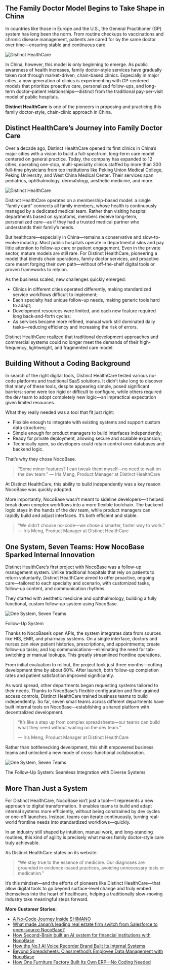 ## The Family Doctor Model Begins to Take Shape in China

In countries like those in Europe and the U.S., the General Practitioner (GP) system has long been the norm. From routine checkups to vaccinations and chronic disease management, patients are cared for by the same doctor over time—ensuring stable and continuous care.

![Distinct HealthCare](https://static-docs.nocobase.com/1-uyqk05.PNG)

In China, however, this model is only beginning to emerge. As public awareness of health increases, family doctor-style services have gradually taken root through market-driven, chain-based clinics. Especially in major cities, a new generation of clinics is experimenting with GP-centered models that prioritize proactive care, personalized follow-ups, and long-term doctor–patient relationships—distinct from the traditional pay-per-visit model of public hospitals.

**Distinct HealthCare** is one of the pioneers in proposing and practicing this family doctor-style, chain-clinic approach in China.

## Distinct HealthCare’s Journey into Family Doctor Care

Over a decade ago, Distinct HealthCare opened its first clinics in China’s major cities with a vision to build a full-spectrum, long-term care model centered on general practice. Today, the company has expanded to 12 cities, operating one-stop, multi-specialty clinics staffed by more than 300 full-time physicians from top institutions like Peking Union Medical College, Peking University, and West China Medical Center. Their services span pediatrics, ophthalmology, dermatology, aesthetic medicine, and more.

![Distinct HealthCare](https://static-docs.nocobase.com/2-yuda5b.PNG)

Distinct HealthCare operates on a membership-based model: a single “family card” connects all family members, whose health is continuously managed by a dedicated medical team. Rather than visiting hospital departments based on symptoms, members receive long-term, personalized care—as if they had a trusted medical partner who understands their family’s needs.

But healthcare—especially in China—remains a conservative and slow-to-evolve industry. Most public hospitals operate in departmental silos and pay little attention to follow-up care or patient engagement. Even in the private sector, mature models are still rare. For Distinct HealthCare, pioneering a model that blends chain operations, family doctor services, and proactive care meant forging their own path—without off-the-shelf digital tools or proven frameworks to rely on.

As the business scaled, new challenges quickly emerged:

* Clinics in different cities operated differently, making standardized service workflows difficult to implement;
* Each specialty had unique follow-up needs, making generic tools hard to adapt;
* Development resources were limited, and each new feature required long back-and-forth cycles;
* As services became more refined, manual work still dominated daily tasks—reducing efficiency and increasing the risk of errors.

Distinct HealthCare realized that traditional development approaches and commercial systems could no longer meet the demands of their high-frequency, lightweight, and fragmented care model.

## Building Without a Coding Background

In search of the right digital tools, Distinct HealthCare tested various no-code platforms and traditional SaaS solutions. It didn’t take long to discover that many of these tools, despite appearing simple, posed significant barriers: some were too rigid or difficult to configure, while others required the dev team to adopt completely new logic—an impractical expectation given limited resources.

What they really needed was a tool that fit just right:

* Flexible enough to integrate with existing systems and support custom data structures;
* Simple enough for product managers to build interfaces independently;
* Ready for private deployment, allowing secure and scalable expansion;
* Technically open, so developers could retain control over databases and backend logic.

That’s why they chose NocoBase.

> “Some minor features? I can tweak them myself—no need to wait on the dev team.”  — Iris Meng, Product Manager at Distinct HealthCare

At Distinct HealthCare, this ability to build independently was a key reason NocoBase was quickly adopted.

More importantly, NocoBase wasn’t meant to sideline developers—it helped break down complex workflows into a more flexible toolchain. The backend logic stays in the hands of the dev team, while product managers can rapidly build and adjust interfaces. It’s both efficient and stable.

> “We didn’t choose no-code—we chose a smarter, faster way to work.”  — Iris Meng, Product Manager at Distinct HealthCare

## One System, Seven Teams: How NocoBase Sparked Internal Innovation

Distinct HealthCare’s first project with NocoBase was a follow-up management system. Unlike traditional hospitals that rely on patients to return voluntarily, Distinct HealthCare aimed to offer proactive, ongoing care—tailored to each specialty and scenario, with customized tasks, follow-up content, and communication rhythms.

They started with aesthetic medicine and ophthalmology, building a fully functional, custom follow-up system using NocoBase.

![One System, Seven Teams](https://static-docs.nocobase.com/3-taaj2t.png)

Follow-Up System

Thanks to NocoBase’s open APIs, the system integrates data from sources like HIS, EMR, and pharmacy systems. On a single interface, doctors and nurses can view patient histories, prescriptions, and appointments; create follow-up tasks; and log communications—eliminating the need for tab-switching or manual lookups. This greatly streamlined frontline operations.

From initial evaluation to rollout, the project took just three months—cutting development time by about 60%. After launch, both follow-up completion rates and patient satisfaction improved significantly.

As word spread, other departments began requesting systems tailored to their needs. Thanks to NocoBase’s flexible configuration and fine-grained access controls, Distinct HealthCare trained business teams to build independently. So far, seven small teams across different departments have built internal tools on NocoBase—establishing a shared platform with decentralized development.

> “It’s like a step up from complex spreadsheets—our teams can build what they need without waiting on the dev team.”
>
> — Iris Meng, Product Manager at Distinct HealthCare

Rather than bottlenecking development, this shift empowered business teams and unlocked a new mode of cross-functional collaboration.

![One System, Seven Teams](https://static-docs.nocobase.com/4-asmcar.png)

The Follow-Up System: Seamless Integration with Diverse Systems

## More Than Just a System

For Distinct HealthCare, NocoBase isn’t just a tool—it represents a new approach to digital transformation. It enables teams to build and adapt internal systems more efficiently, without being constrained by dev cycles or one-off launches. Instead, teams can iterate continuously, turning real-world frontline needs into standardized workflows—quickly.

In an industry still shaped by intuition, manual work, and long-standing routines, this kind of agility is precisely what makes family doctor-style care truly achievable.

As Distinct HealthCare states on its website:

> “We stay true to the essence of medicine. Our diagnoses are grounded in evidence-based practices, avoiding unnecessary tests or medication.”

It’s this mindset—and the efforts of pioneers like Distinct HealthCare—that allow digital tools to go beyond surface-level change and truly embed themselves into the heart of healthcare, helping a traditionally slow-moving industry take meaningful steps forward.

**More Customer Stories:**

* [A No-Code Journey Inside SHIMANO](https://www.nocobase.com/en/blog/shimano)
* [What made Japan’s leading real estate firm switch from Salesforce to open-source NocoBase?](https://www.nocobase.com/en/blog/century-21)
* [How Second-Brain built an AI system for financial institutions with NocoBase](https://www.nocobase.com/en/blog/second-brain)
* [How the No.1 AI Voice Recorder Brand Built Its Internal Systems](https://www.nocobase.com/en/blog/plaud)
* [Beyond Spreadsheets: Classmethod’s Employee Data Management with NocoBase](https://www.nocobase.com/en/blog/classmethod)
* [How One Furniture Factory Built Its Own ERP—No Coding Needed](https://www.nocobase.com/en/blog/olmon)
